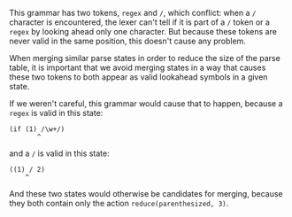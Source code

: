 This grammar has two tokens, `regex` and `/`, which conflict: when a `/` character is encountered, the lexer can't tell if it is part of a `/` token or a `regex` by looking ahead only one character. But because these tokens are never valid in the same position, this doesn't cause any problem.

When merging similar parse states in order to reduce the size of the parse table, it is important that we avoid merging states in a way that causes these two tokens to both appear as valid lookahead symbols in a given state.

If we weren't careful, this grammar would cause that to happen, because a `regex` is valid in this state:

```
(if (1) /\w+/)
       ^
```

and a `/` is valid in this state:


```
((1) / 2)
    ^
```

And these two states would otherwise be candidates for merging, because they both contain only the action `reduce(parenthesized, 3)`.